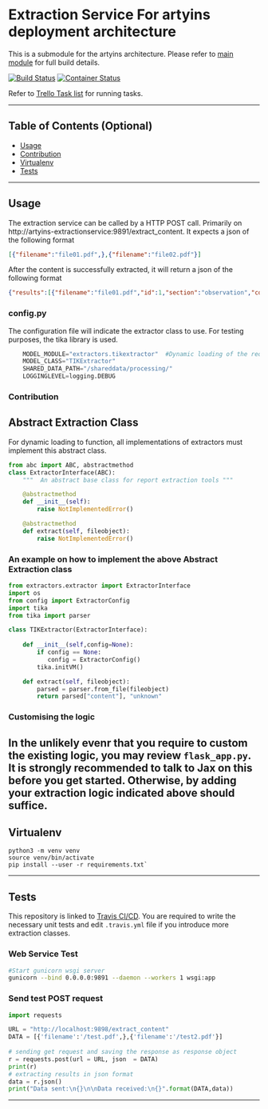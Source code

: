 # Extraction Service For artyins deployment architecture
This is a submodule for the artyins architecture. Please refer to [main module](https://github.com/jax79sg/artyins) for full build details.

[![Build Status](https://travis-ci.com/jax79sg/artyins-extractionservice.svg?branch=master)](https://travis-ci.com/jax79sg/artyins-extractionservice)
[![Container Status](https://quay.io/repository/jax79sg/artyins-extractionservice/status)](https://quay.io/repository/jax79sg/artyins-extractionservice)


Refer to [Trello Task list](https://trello.com/c/mKnW1fgx) for running tasks.

---

## Table of Contents (Optional)

- [Usage](#Usage)
- [Contribution](#Contribution)
- [Virtualenv](#Virtualenv)
- [Tests](#Tests)

---

## Usage
The extraction service can be called by a HTTP POST call. Primarily on http://artyins-extractionservice:9891/extract_content. It expects a json of the following format
```json
[{"filename":"file01.pdf",},{"filename":"file02.pdf"}]
```
After the content is successfully extracted, it will return a json of the following format
```json
{"results":[{"filename":"file01.pdf","id":1,"section":"observation","content":"adfsfswjhrafkf"},{"filename":"file02.pdf","id":2,"section":"observation","content":"kfsdfjsfsjhsd"}]}
```
### config.py
The configuration file will indicate the extractor class to use. For testing purposes, the tika library is used. 
```python
    MODEL_MODULE="extractors.tikextractor"  #Dynamic loading of the required class. There is no need to change codes.
    MODEL_CLASS="TIKExtractor"
    SHARED_DATA_PATH="/shareddata/processing/"
    LOGGINGLEVEL=logging.DEBUG
```
### Contribution
## Abstract Extraction Class
For dynamic loading to function, all implementations of extractors must implement this abstract class.
```python
from abc import ABC, abstractmethod
class ExtractorInterface(ABC):
    """  An abstract base class for report extraction tools """

    @abstractmethod
    def __init__(self):
        raise NotImplementedError()

    @abstractmethod
    def extract(self, fileobject):
        raise NotImplementedError()
```

### An example on how to implement the above Abstract Extraction class
```python
from extractors.extractor import ExtractorInterface
import os
from config import ExtractorConfig
import tika
from tika import parser

class TIKExtractor(ExtractorInterface):
    
    def __init__(self,config=None):
        if config == None:
           config = ExtractorConfig() 
        tika.initVM()

    def extract(self, fileobject):
        parsed = parser.from_file(fileobject)
        return parsed["content"], "unknown"
```

### Customising the logic
In the unlikely evenr that you require to custom the existing logic, you may review `flask_app.py`. It is strongly recommended to talk to Jax on this before you get started. Otherwise, by adding your extraction logic indicated above should suffice.
---

## Virtualenv
```shell
python3 -m venv venv
source venv/bin/activate
pip install --user -r requirements.txt`
```
---

## Tests 
This repository is linked to [Travis CI/CD](https://travis-ci.com/jax79sg/artyins-extractionservice). You are required to write the necessary unit tests and edit `.travis.yml` file if you introduce more extraction classes.

### Web Service Test
```bash
#Start gunicorn wsgi server
gunicorn --bind 0.0.0.0:9891 --daemon --workers 1 wsgi:app
```

### Send test POST request
```python
import requests 

URL = "http://localhost:9898/extract_content"
DATA = [{'filename':'/test.pdf',},{'filename':'/test2.pdf'}]
  
# sending get request and saving the response as response object 
r = requests.post(url = URL, json  = DATA) 
print(r) 
# extracting results in json format 
data = r.json()
print("Data sent:\n{}\n\nData received:\n{}".format(DATA,data))
```

---

